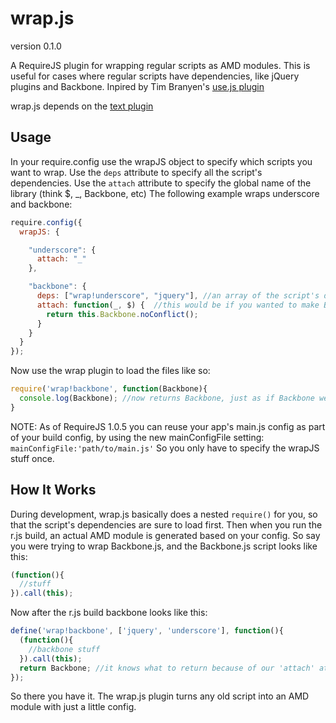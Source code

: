 # wrap.js

version 0.1.0

A RequireJS plugin for wrapping regular scripts as AMD modules.
This is useful for cases where regular scripts have dependencies, like jQuery plugins and Backbone.
Inpired by Tim Branyen's [use.js plugin](http://tbranyen.com/post/amdrequirejs-shim-plugin-for-loading-incompatible-javascript)

wrap.js depends on the [text plugin](http://requirejs.org/docs/api.html#text)

## Usage
In your require.config use the wrapJS object to specify which scripts you want to wrap.
Use the `deps` attribute to specify all the script's dependencies. 
Use the `attach` attribute to specify the global name of the library (think $, _, Backbone, etc)
The following example wraps underscore and backbone:


```js
require.config({
  wrapJS: {

    "underscore": {
      attach: "_"
    },

    "backbone": {
      deps: ["wrap!underscore", "jquery"], //an array of the script's dependencies
      attach: function(_, $) {  //this would be if you wanted to make Backbone JUST AMD, not global also
        return this.Backbone.noConflict();
      }
    }
  }
});

```

Now use the wrap plugin to load the files like so:

```js
require('wrap!backbone', function(Backbone){
  console.log(Backbone); //now returns Backbone, just as if Backbone were an AMD module
}
```

NOTE: As of RequireJS 1.0.5 you can reuse your app's main.js config as part of your build config, by using the new mainConfigFile setting: `mainConfigFile:'path/to/main.js'` So you only have to specify the wrapJS stuff once.

## How It Works

During development, wrap.js basically does a nested `require()` for you, so that the script's dependencies are sure to load first. Then when you run the r.js build, an actual AMD module is generated based on your config. So say you were trying to wrap Backbone.js, and the Backbone.js script looks like this:

```js
(function(){
  //stuff
}).call(this);
``` 

Now after the r.js build backbone looks like this:

```js
define('wrap!backbone', ['jquery', 'underscore'], function(){
  (function(){
    //backbone stuff
  }).call(this);
  return Backbone; //it knows what to return because of our 'attach' attribute
});
```

So there you have it. The wrap.js plugin turns any old script into an AMD module with just a little config. 

